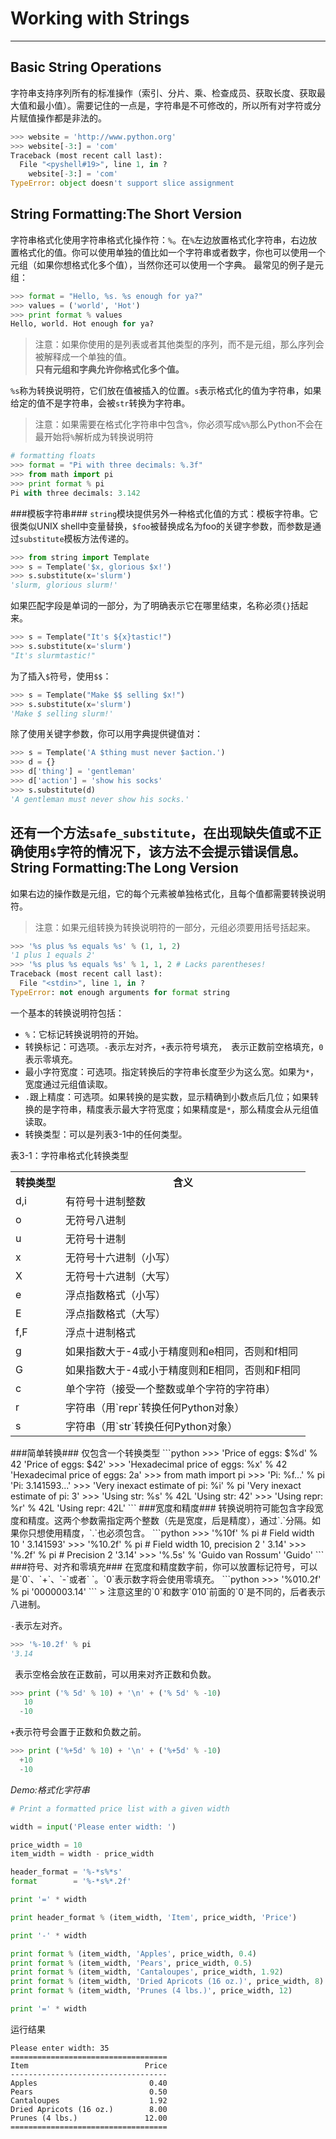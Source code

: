Working with Strings
===
---
Basic String Operations
---
字符串支持序列所有的标准操作（索引、分片、乘、检查成员、获取长度、获取最大值和最小值）。需要记住的一点是，字符串是不可修改的，所以所有对字符或分片赋值操作都是非法的。
```python
>>> website = 'http://www.python.org'
>>> website[-3:] = 'com'
Traceback (most recent call last):
  File "<pyshell#19>", line 1, in ?
    website[-3:] = 'com'
TypeError: object doesn't support slice assignment
```
String Formatting:The Short Version
---
字符串格式化使用字符串格式化操作符：`%`。在`%`左边放置格式化字符串，右边放置格式化的值。你可以使用单独的值比如一个字符串或者数字，你也可以使用一个元组（如果你想格式化多个值），当然你还可以使用一个字典。
最常见的例子是元组：
```python
>>> format = "Hello, %s. %s enough for ya?"
>>> values = ('world', 'Hot')
>>> print format % values
Hello, world. Hot enough for ya?
```
> 注意：如果你使用的是列表或者其他类型的序列，而不是元组，那么序列会被解释成一个单独的值。  
> **只有元组和字典允许你格式化多个值。**  

`%s`称为转换说明符，它们放在值被插入的位置。`s`表示格式化的值为字符串，如果给定的值不是字符串，会被`str`转换为字符串。
> 注意：如果需要在格式化字符串中包含`%`，你必须写成`%%`那么Python不会在最开始将`%`解析成为转换说明符  

```python
# formatting floats
>>> format = "Pi with three decimals: %.3f"
>>> from math import pi
>>> print format % pi
Pi with three decimals: 3.142
```
###模板字符串###
`string`模块提供另外一种格式化值的方式：模板字符串。它很类似UNIX shell中变量替换，`$foo`被替换成名为foo的关键字参数，而参数是通过`substitute`模板方法传递的。
```python
>>> from string import Template
>>> s = Template('$x, glorious $x!')
>>> s.substitute(x='slurm')
'slurm, glorious slurm!'
```
如果匹配字段是单词的一部分，为了明确表示它在哪里结束，名称必须`{}`括起来。
```python
>>> s = Template("It's ${x}tastic!")
>>> s.substitute(x='slurm')
"It's slurmtastic!"
```
为了插入`$`符号，使用`$$`：
```python
>>> s = Template("Make $$ selling $x!")
>>> s.substitute(x='slurm')
'Make $ selling slurm!'
```
除了使用关键字参数，你可以用字典提供键值对：
```python
>>> s = Template('A $thing must never $action.')
>>> d = {}
>>> d['thing'] = 'gentleman'
>>> d['action'] = 'show his socks'
>>> s.substitute(d)
'A gentleman must never show his socks.'
```
还有一个方法`safe_substitute`，在出现缺失值或不正确使用`$`字符的情况下，该方法不会提示错误信息。
String Formatting:The Long Version
---
如果右边的操作数是元组，它的每个元素被单独格式化，且每个值都需要转换说明符。
> 注意：如果元组转换为转换说明符的一部分，元组必须要用括号括起来。
```python
>>> '%s plus %s equals %s' % (1, 1, 2)
'1 plus 1 equals 2'
>>> '%s plus %s equals %s' % 1, 1, 2 # Lacks parentheses!
Traceback (most recent call last):
  File "<stdin>", line 1, in ?
TypeError: not enough arguments for format string
```   

一个基本的转换说明符包括：
- `%`：它标记转换说明符的开始。
- 转换标记：可选项。`-`表示左对齐，`+`表示符号填充，` `表示正数前空格填充，`0`表示零填充。
- 最小字符宽度：可选项。指定转换后的字符串长度至少为这么宽。如果为`*`，宽度通过元组值读取。
- `.`跟上精度：可选项。如果转换的是实数，显示精确到小数点后几位；如果转换的是字符串，精度表示最大字符宽度；如果精度是`*`，那么精度会从元组值读取。
- 转换类型：可以是列表3-1中的任何类型。

表3-1：字符串格式化转换类型
<table>
  <tr>
    <th>转换类型</th>
    <th>含义</th>
  </tr>
  <tr>
    <td>d,i</td>
    <td>有符号十进制整数</td>
  </tr>
  <tr>
    <td>o</td>
    <td>无符号八进制</td>
  </tr>
  <tr>
    <td>u</td>
    <td>无符号十进制</td>
  </tr>
  <tr>
    <td>x</td>
    <td>无符号十六进制（小写）</td>
  </tr>
  <tr>
    <td>X</td>
    <td>无符号十六进制（大写）</td>
  </tr>
  <tr>
    <td>e</td>
    <td>浮点指数格式（小写）</td>
  </tr>
  <tr>
    <td>E</td>
    <td>浮点指数格式（大写）</td>
  </tr>
  <tr>
    <td>f,F</td>
    <td>浮点十进制格式</td>
  </tr>
  <tr>
    <td>g</td>
    <td>如果指数大于-4或小于精度则和e相同，否则和f相同</td>
  </tr>
  <tr>
    <td>G</td>
    <td>如果指数大于-4或小于精度则和E相同，否则和F相同</td>
  </tr>
  <tr>
    <td>c</td>
    <td>单个字符（接受一个整数或单个字符的字符串）</td>
  </tr>
  <tr>
    <td>r</td>
    <td>字符串（用`repr`转换任何Python对象）</td>
  </tr>
  <tr>
    <td>s</td>
    <td>字符串（用`str`转换任何Python对象）</td>
  </tr>
</table>
###简单转换###
仅包含一个转换类型
```python
>>> 'Price of eggs: $%d' % 42
'Price of eggs: $42'
>>> 'Hexadecimal price of eggs: %x' % 42
'Hexadecimal price of eggs: 2a'
>>> from math import pi
>>> 'Pi: %f...' % pi
'Pi: 3.141593...'
>>> 'Very inexact estimate of pi: %i' % pi
'Very inexact estimate of pi: 3'
>>> 'Using str: %s' % 42L
'Using str: 42'
>>> 'Using repr: %r' % 42L
'Using repr: 42L'
```
###宽度和精度###
转换说明符可能包含字段宽度和精度。这两个参数需指定两个整数（先是宽度，后是精度），通过`.`分隔。如果你只想使用精度，`.`也必须包含。
```python
>>> '%10f' % pi    # Field width 10
'  3.141593'
>>> '%10.2f' % pi    # Field width 10, precision 2
'      3.14'
>>> '%.2f' % pi
# Precision 2
'3.14'
>>> '%.5s' % 'Guido van Rossum'
'Guido'
```
###符号、对齐和零填充###
在宽度和精度数字前，你可以放置标记符号，可以是`0`、`+`、`-`或者` `。`0`表示数字将会使用零填充。
```python
>>> '%010.2f' % pi
'0000003.14'
```
> 注意这里的`0`和数字`010`前面的`0`是不同的，后者表示八进制。  

`-`表示左对齐。
```python
>>> '%-10.2f' % pi
'3.14
```
` `表示空格会放在正数前，可以用来对齐正数和负数。
```python
>>> print ('% 5d' % 10) + '\n' + ('% 5d' % -10)
   10
  -10
```
`+`表示符号会置于正数和负数之前。
```python
>>> print ('%+5d' % 10) + '\n' + ('%+5d' % -10)
  +10
  -10
```
*Demo:格式化字符串*
```python
# Print a formatted price list with a given width

width = input('Please enter width: ')

price_width = 10
item_width = width - price_width

header_format = '%-*s%*s'
format        = '%-*s%*.2f'

print '=' * width

print header_format % (item_width, 'Item', price_width, 'Price')

print '-' * width

print format % (item_width, 'Apples', price_width, 0.4)
print format % (item_width, 'Pears', price_width, 0.5)
print format % (item_width, 'Cantaloupes', price_width, 1.92)
print format % (item_width, 'Dried Apricots (16 oz.)', price_width, 8)
print format % (item_width, 'Prunes (4 lbs.)', price_width, 12)

print '=' * width
```
运行结果
```
Please enter width: 35
===================================
Item                          Price
-----------------------------------
Apples                         0.40
Pears                          0.50
Cantaloupes                    1.92
Dried Apricots (16 oz.)        8.00
Prunes (4 lbs.)               12.00
===================================
```
